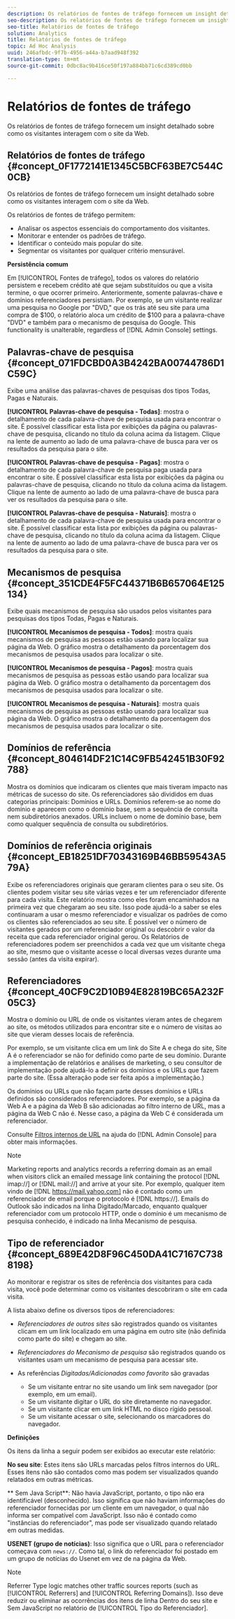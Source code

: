 ```yaml
---
description: Os relatórios de fontes de tráfego fornecem um insight detalhado sobre como os visitantes interagem com o site da Web.
seo-description: Os relatórios de fontes de tráfego fornecem um insight detalhado sobre como os visitantes interagem com o site da Web.
seo-title: Relatórios de fontes de tráfego
solution: Analytics
title: Relatórios de fontes de tráfego
topic: Ad Hoc Analysis
uuid: 246afbdc-9f7b-4956-a44a-b7aad948f392
translation-type: tm+mt
source-git-commit: 0dbc8ac9b416ce50f197a884bb71c6cd389cd0bb

---
```



# Relatórios de fontes de tráfego

Os relatórios de fontes de tráfego fornecem um insight detalhado sobre como os visitantes interagem com o site da Web.

## Relatórios de fontes de tráfego {#concept_0F1772141E1345C5BCF63BE7C544C0CB}

Os relatórios de fontes de tráfego fornecem um insight detalhado sobre como os visitantes interagem com o site da Web.

Os relatórios de fontes de tráfego permitem:

* Analisar os aspectos essenciais do comportamento dos visitantes.
* Monitorar e entender os padrões de tráfego.
* Identificar o conteúdo mais popular do site.
* Segmentar os visitantes por qualquer critério mensurável.

**Persistência comum**

Em [!UICONTROL Fontes de tráfego], todos os valores do relatório persistem e recebem crédito até que sejam substituídos ou que a visita termine, o que ocorrer primeiro. Anteriormente, somente palavras-chave e domínios referenciadores persistiam. Por exemplo, se um visitante realizar uma pesquisa no Google por   "DVD," que os trás até seu site para uma compra de $100, o relatório aloca um crédito de $100 para a palavra-chave "DVD" e também para o mecanismo de pesquisa do Google. This functionality is unalterable, regardless of [!DNL Admin Console] settings.

## Palavras-chave de pesquisa {#concept_071FDCBD0A3B4242BA00744786D1C59C}

Exibe uma análise das palavras-chaves de pesquisas dos tipos Todas, Pagas e Naturais.

<!-- 

c_reports_search_keyword.xml

 -->

**[!UICONTROL Palavras-chave de pesquisa - Todas]**: mostra o detalhamento de cada palavra-chave de pesquisa usada para encontrar o site. É possível classificar esta lista por exibições da página ou palavras-chave de pesquisa, clicando no título da coluna acima da listagem. Clique na lente de aumento ao lado de uma palavra-chave de busca para ver os resultados da pesquisa para o site.

**[!UICONTROL Palavras-chave de pesquisa - Pagas]**: mostra o detalhamento de cada palavra-chave de pesquisa paga usada para encontrar o site. É possível classificar esta lista por exibições da página ou palavras-chave de pesquisa, clicando no título da coluna acima da listagem. Clique na lente de aumento ao lado de uma palavra-chave de busca para ver os resultados da pesquisa para o site.

**[!UICONTROL Palavras-chave de pesquisa - Naturais]**: mostra o detalhamento de cada palavra-chave de pesquisa usada para encontrar o site. É possível classificar esta lista por exibições da página ou palavras-chave de pesquisa, clicando no título da coluna acima da listagem. Clique na lente de aumento ao lado de uma palavra-chave de busca para ver os resultados da pesquisa para o site.

## Mecanismos de pesquisa {#concept_351CDE4F5FC44371B6B657064E125134}

Exibe quais mecanismos de pesquisa são usados pelos visitantes para pesquisas dos tipos Todas, Pagas e Naturais.

<!-- 

c_reports_search_engines.xml

 -->

**[!UICONTROL Mecanismos de pesquisa - Todos]**: mostra quais mecanismos de pesquisa as pessoas estão usando para localizar sua página da Web. O gráfico mostra o detalhamento da porcentagem dos mecanismos de pesquisa usados para localizar o site.

**[!UICONTROL Mecanismos de pesquisa - Pagos]**: mostra quais mecanismos de pesquisa as pessoas estão usando para localizar sua página da Web. O gráfico mostra o detalhamento da porcentagem dos mecanismos de pesquisa usados para localizar o site.

**[!UICONTROL Mecanismos de pesquisa - Naturais]**: mostra quais mecanismos de pesquisa as pessoas estão usando para localizar sua página da Web. O gráfico mostra o detalhamento da porcentagem dos mecanismos de pesquisa usados para localizar o site.

## Domínios de referência {#concept_804614DF21C14C9FB542451B30F92788}

<!-- 

c_reports_ref_domains.xml

 -->

Mostra os domínios que indicaram os clientes que mais tiveram impacto nas métricas de sucesso do site. Os referenciadores são divididos em duas categorias principais: Domínios e URLs. Domínios referem-se ao nome do domínio e aparecem como o domínio base, sem a sequência de consulta nem subdiretórios anexados. URLs incluem o nome de domínio base, bem como qualquer sequência de consulta ou subdiretórios.

## Domínios de referência originais {#concept_EB18251DF70343169B46BB59543A579A}

<!-- 

c_reports_original_ref_domains.xml

 -->

Exibe os referenciadores originais que geraram clientes para o seu site. Os clientes podem visitar seu site várias vezes e ter um referenciador diferente para cada visita. Este relatório mostra como eles foram encaminhados na primeira vez que chegaram ao seu site. Isso pode ajudá-lo a saber se eles continuaram a usar o mesmo referenciador e visualizar os padrões de como os clientes são referenciados ao seu site. É possível ver o número de visitantes gerados por um referenciador original ou descobrir o valor da receita que cada referenciador original gerou. Os Relatórios de referenciadores podem ser preenchidos a cada vez que um visitante chega ao site, mesmo que o visitante acesse o local diversas vezes durante uma sessão (antes da visita expirar).

## Referenciadores {#concept_40CF9C2D10B94E82819BC65A232F05C3}

Mostra o domínio ou URL de onde os visitantes vieram antes de chegarem ao site, os métodos utilizados para encontrar site e o número de visitas ao site que vieram desses locais de referência.

<!-- 

c_reports_referrers.xml

 -->

Por exemplo, se um visitante clica em um link do Site A e chega do site, Site A é o referenciador se não for definido como parte de seu domínio. Durante a implementação de relatórios e análises de marketing, o seu consultor de implementação pode ajudá-lo a definir os domínios e os URLs que fazem parte do site. (Essa alteração pode ser feita após a implementação.)

Os domínios ou URLs que não façam parte desses domínios e URLs definidos são considerados referenciadores. Por exemplo, se a página da Web A e a página da Web B são adicionadas ao filtro interno de URL, mas a página da Web C não é. Nesse caso, a página da Web C é considerada um referenciador.

Consulte [Filtros internos de URL](https://marketing.adobe.com/resources/help/en_US/reference/internal_URL_filter_admin.html) na ajuda do [!DNL Admin Console] para obter mais informações.

>[!NOTE]
>
>Marketing reports and analytics records a referring domain as an email when visitors click an emailed message link containing the protocol [!DNL imap://] or [!DNL mail://] and arrive at your site. Por exemplo, qualquer item vindo de [!DNL https://mail.yahoo.com] não é contado como um referenciador de email porque o protocolo é [!DNL https://]. Emails do Outlook são indicados na linha Digitado/Marcado, enquanto qualquer referenciador com um protocolo HTTP, onde o domínio é um mecanismo de pesquisa conhecido, é indicado na linha Mecanismo de pesquisa.

## Tipo de referenciador {#concept_689E42D8F96C450DA41C7167C7388198}

Ao monitorar e registrar os sites de referência dos visitantes para cada visita, você pode determinar como os visitantes descobriram o site em cada visita.

<!-- 

c_reports_ref_types.xml

 -->

A lista abaixo define os diversos tipos de referenciadores:

* *Referenciadores de outros sites* são registrados quando os visitantes clicam em um link localizado em uma página em outro site (não definida como parte do site) e chegam ao site.
* *Referenciadores do Mecanismo de pesquisa* são registrados quando os visitantes usam um mecanismo de pesquisa para acessar site.
* As referências *Digitadas/Adicionadas como favorito* são gravadas

   * Se um visitante entrar no site usando um link sem navegador (por exemplo, em um email).
   * Se um visitante digitar o URL do site diretamente no navegador.
   * Se um visitante clicar em um link HTML no disco rígido pessoal.
   * Se um visitante acessar o site, selecionando os marcadores do navegador.

**Definições**

Os itens da linha a seguir podem ser exibidos ao executar este relatório:

**No seu site**: Estes itens são URLs marcadas pelos filtros internos do URL. Esses itens não são contados como   mas podem ser visualizados quando relatados em outras métricas.

** Sem Java Script**: Não havia JavaScript, portanto, o tipo não era identificável (desconhecido). Isso significa que não haviam informações do referenciador fornecidas por um cliente em um navegador, o qual não informa ser compatível com JavaScript. Isso não é contado como "instâncias do referenciador", mas pode ser visualizado quando relatado em outras medidas.

**USENET (grupo de notícias)**: Isso significa que o URL para o referenciador começava com `news://`. Como tal, o link do referenciador foi postado em um grupo de notícias do Usenet em vez de na página da Web.

>[!NOTE]
>
>Referrer Type logic matches other traffic sources reports (such as [!UICONTROL Referrers] and [!UICONTROL Referring Domains]). Isso deve reduzir ou eliminar as ocorrências dos itens de linha Dentro do seu site e Sem JavaScript no relatório de [!UICONTROL Tipo do Referenciador].

